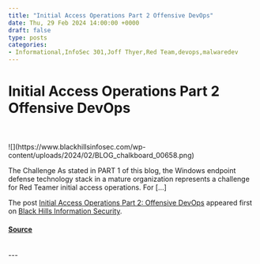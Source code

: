 ```yaml
---
title: "Initial Access Operations Part 2 Offensive DevOps"
date: Thu, 29 Feb 2024 14:00:00 +0000
draft: false
type: posts
categories: 
- Informational,InfoSec 301,Joff Thyer,Red Team,devops,malwaredev
---
```

# Initial Access Operations Part 2 Offensive DevOps

<br/>

<br/>
![](https://www.blackhillsinfosec.com/wp-content/uploads/2024/02/BLOG_chalkboard_00658.png)

The Challenge As stated in PART 1 of this blog, the Windows endpoint defense technology stack in a mature organization represents a challenge for Red Teamer initial access operations. For \[…\]

The post [Initial Access Operations Part 2: Offensive DevOps](https://www.blackhillsinfosec.com/initial-access-operations-part-2/) appeared first on [Black Hills Information Security](https://www.blackhillsinfosec.com).

#### [Source](https://www.blackhillsinfosec.com/initial-access-operations-part-2/)

<br/>
---
